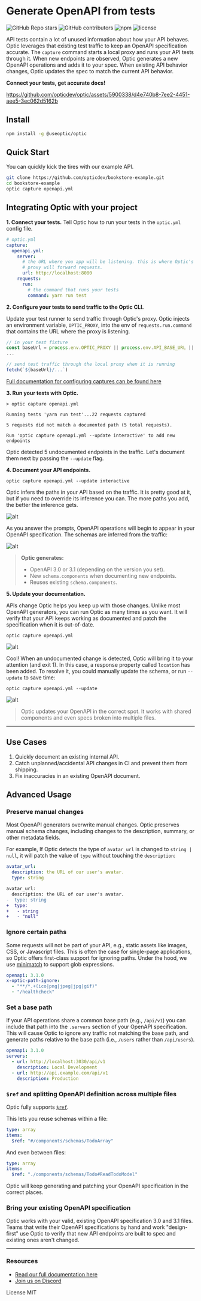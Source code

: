 # Generate OpenAPI from tests
![GitHub Repo stars](https://img.shields.io/github/stars/opticdev/optic?style=social) ![GitHub contributors](https://img.shields.io/github/contributors-anon/opticdev/optic?style=social) ![npm](https://img.shields.io/npm/dm/@useoptic/openapi-io?style=social) ![license](https://img.shields.io/github/license/opticdev/optic?style=social)


API tests contain a lot of unused information about how your API behaves. Optic leverages that existing test traffic to keep an OpenAPI specification accurate. The `capture` command starts a local proxy and runs your API tests through it. When new endpoints are observed, Optic generates a new OpenAPI operations and adds it to your spec. When existing API behavior changes, Optic updates the spec to match the current API behavior.

**Connect your tests, get accurate docs!**

https://github.com/opticdev/optic/assets/5900338/d4e740b8-7ee2-4451-aee5-3ec062d5162b


## Install
```bash
npm install -g @useoptic/optic
```

## Quick Start

You can quickly kick the tires with our example API. 

```bash
git clone https://github.com/opticdev/bookstore-example.git
cd bookstore-example
optic capture openapi.yml
```

## Integrating Optic with your project

**1. Connect your tests.** Tell Optic how to run your tests in the `optic.yml` config file.

```yaml
# optic.yml
capture:
  openapi.yml:
    server:
      # the URL where you app will be listening. this is where Optic's
      # proxy will forward requests.
      url: http://localhost:8080
    requests:
      run:
        # the command that runs your tests
        command: yarn run test
```

**2. Configure your tests to send traffic to the Optic CLI.**

Update your test runner to send traffic through Optic's proxy. Optic injects an environment variable, `OPTIC_PROXY`, into the env of `requests.run.command` that contains the URL where the proxy is listening.

```typescript
// in your test fixture
const baseUrl = process.env.OPTIC_PROXY || process.env.API_BASE_URL || 'http://localhost:8080'
...

// send test traffic through the local proxy when it is running
fetch(`${baseUrl}/...`)
```

[Full documentation for configuring captures can be found here](https://www.useoptic.com/docs/capturing-traffic)

**3. Run your tests with Optic.**
```
> optic capture openapi.yml

Running tests 'yarn run test'...22 requests captured

5 requests did not match a documented path (5 total requests).

Run 'optic capture openapi.yml --update interactive' to add new endpoints
```

Optic detected 5 undocumented endpoints in the traffic. Let's document them next by passing the `--update` flag. 

**4. Document your API endpoints.**

```
optic capture openapi.yml --update interactive
```

Optic infers the paths in your API based on the traffic. It is pretty good at it, but if you need to override its inference you can. The more paths you add, the better the inference gets. 

![alt](https://i.imgur.com/KKNMxsD.jpg)

As you answer the prompts, OpenAPI operations will begin to appear in your OpenAPI specification. The schemas are inferred from the traffic:

![alt](https://i.imgur.com/PK702Zp.jpg)

> **Optic generates:** 
> - OpenAPI 3.0 or 3.1 (depending on the version you set).
> - New `schema.components` when documenting new endpoints.
> - Reuses existing `schema.components`.

**5. Update your documentation.**

APIs change Optic helps you keep up with those changes. Unlike most OpenAPI generators, you can run Optic as many times as you want. It will verify that your API keeps working as documented and patch the specification when it is out-of-date. 

```
optic capture openapi.yml
```
![alt](https://i.imgur.com/kDYij8e.jpg)

Cool! When an undocumented change is detected, Optic will bring it to your attention (and exit 1). In this case, a response property called `location` has been added. To resolve it, you could manually update the schema, or run `--update` to save time:

```
optic capture openapi.yml --update
```

![alt](https://i.imgur.com/UeaKSW7.jpg)

> Optic updates your OpenAPI in the correct spot. It works with shared components and even specs broken into multiple files.

---

## Use Cases
1. Quickly document an existing internal API.
1. Catch unplanned/accidental API changes in CI and prevent them from shipping.
1. Fix inaccuracies in an existing OpenAPI document.

## Advanced Usage

### Preserve manual changes 
Most OpenAPI generators overwrite manual changes. Optic preserves manual schema changes, including changes to the description, summary, or other metadata fields.

For example, If Optic detects the type of `avatar_url` is changed to `string | null`, it will patch the value of `type` without touching the `description`:
```yaml
avatar_url:
  description: the URL of our user's avatar.
  type: string
```

```diff
avatar_url:
  description: the URL of our user's avatar.
-  type: string 
+  type: 
+   - string
+   - "null"   
```

### Ignore certain paths
Some requests will not be part of your API, e.g., static assets like images, CSS, or Javascript files. This is often the case for single-page applications, so Optic offers first-class support for ignoring paths. Under the hood, we use [minimatch](https://github.com/isaacs/minimatch) to support glob expressions.

```yaml
openapi: 3.1.0
x-optic-path-ignore:
  - "**/*.+(ico|png|jpeg|jpg|gif)"
  - "/healthcheck"
```

### Set a base path
If your API operations share a common base path (e.g., `/api/v1`) you can include that path into the `.servers` section of your OpenAPI specification. This will cause Optic to ignore any traffic not matching the base path, and generate paths relative to the base path (i.e., `/users` rather than `/api/users`).
```yaml
openapi: 3.1.0
servers:
  - url: http://localhost:3030/api/v1
    description: Local Development 
  - url: http://api.example.com/api/v1
    description: Production 
```

### `$ref` and splitting OpenAPI definition across multiple files 
Optic fully supports [`$ref`](https://swagger.io/docs/specification/using-ref/). 

This lets you reuse schemas within a file: 
```yaml
type: array
items: 
  $ref: "#/components/schemas/TodoArray"
```
And even between files: 
```yaml
type: array
items: 
  $ref: "./components/schemas/Todo#ReadTodoModel"
```

Optic will keep generating and patching your OpenAPI specification in the correct places. 

### Bring your existing OpenAPI specification 
Optic works with your valid, existing OpenAPI specification 3.0 and 3.1 files. Teams that write their OpenAPI specifications by hand and work "design-first" use Optic to verify that new API endpoints are built to spec and existing ones aren't changed.

---

### Resources

- [Read our full documentation here](https://www.useoptic.com/docs)
- [Join us on Discord](https://discord.com/invite/t9hADkuYjP)

License MIT
